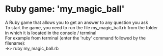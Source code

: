 # Ruby game: 'my_magic_ball'
A Ruby game that allows you to get an answer to any question you ask \
To start the game, you need to run the file my_magic_ball.rb from the folder in which it is located in the console / terminal\
For example from terminal (enter the 'ruby' command followed by the filename):\
=>> ruby my_magic_ball.rb
